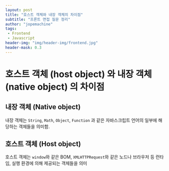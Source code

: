 ```yaml
---
layout: post
title: "호스트 객체와 내장 객체의 차이점"
subtitle: "프론트 면접 질문 정리"
author: "jopemachine"
tags: 
 - Frontend
 - Javascript
header-img: "img/header-img/frontend.jpg"
header-mask: 0.3
---
```


# 호스트 객체 (host object) 와 내장 객체 (native object) 의 차이점

## 내장 객체 (Native object)

내장 객체는 `String`, `Math`, `Object`, `Function` 과 같은 자바스크립트 언어의 일부에 해당하는 객체들을 의미함.

## 호스트 객체 (Host object)

호스트 객체는 `window`와 같은 BOM, `XMLHTTPRequest`와 같은 노드나 브라우저 등 런타임, 실행 환경에 의해 제공되는 객체들을 의미